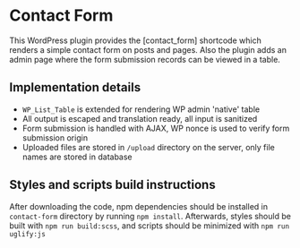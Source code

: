 # Contact Form

This WordPress plugin provides the [contact_form] shortcode which renders a simple contact form on posts and pages. Also the plugin adds an admin page where the form submission records can be viewed in a table.

## Implementation details

* `WP_List_Table` is extended for rendering WP admin 'native' table
* All output is escaped and translation ready, all input is sanitized
* Form submission is handled with AJAX, WP nonce is used to verify form submission origin
* Uploaded files are stored in `/upload` directory on the server, only file names are stored in database

## Styles and scripts build instructions

After downloading the code, npm dependencies should be installed in `contact-form` directory by running `npm install`. Afterwards, styles should be built with `npm run build:scss`, and scripts should be minimized with `npm run uglify:js`

